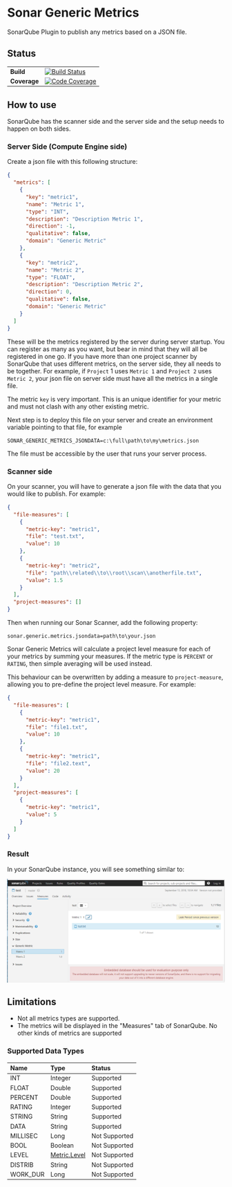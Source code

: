 # Sonar Generic Metrics

SonarQube Plugin to publish any metrics based on a JSON file.

## Status

| | |
|:----|:----|
| **Build** | [![Build Status](https://img.shields.io/appveyor/ci/ericlemes/sonar-generic-metrics.svg)](https://ci.appveyor.com/project/ericlemes/sonar-generic-metrics)|
| **Coverage** | [![Code Coverage](https://codecov.io/gh/ericlemes/sonar-generic-metrics/branch/master/graph/badge.svg)](https://codecov.io/gh/ericlemes/sonar-generic-metrics) |

## How to use

SonarQube has the scanner side and the server side and the setup needs to happen on both sides.

### Server Side (Compute Engine side)

Create a json file with this following structure:

```json
{
  "metrics": [
    {
      "key": "metric1",
      "name": "Metric 1",
      "type": "INT",
      "description": "Description Metric 1",
      "direction": -1,
      "qualitative": false,
      "domain": "Generic Metric"
    },
    {
      "key": "metric2",
      "name": "Metric 2",
      "type": "FLOAT",
      "description": "Description Metric 2",
      "direction": 0,
      "qualitative": false,
      "domain": "Generic Metric"
    }
  ]
}
```

These will be the metrics registered by the server during server startup.
You can register as many as you want, but bear in mind that they will all be registered in one go.
If you have more than one project scanner by SonarQube that uses different metrics, on the server side, they all needs to be together.
For example, if `Project` 1 uses `Metric 1` and `Project 2` uses `Metric 2`, your json file on server side must have all the metrics in a single file.

The metric `key` is very important. This is an unique identifier for your metric and must not clash with any other existing metric.

Next step is to deploy this file on your server and create an environment variable pointing to that file, for example

```properties
SONAR_GENERIC_METRICS_JSONDATA=c:\full\path\to\my\metrics.json
```

The file must be accessible by the user that runs your server process.

### Scanner side

On your scanner, you will have to generate a json file with the data that you would like to publish. For example:

```json
{
  "file-measures": [
    {
      "metric-key": "metric1",
      "file": "test.txt",
      "value": 10
    },
    {
      "metric-key": "metric2",
      "file": "path\\related\\to\\root\\scan\\anotherfile.txt",
      "value": 1.5
    }
  ],
  "project-measures": []
}
```

Then when running our Sonar Scanner, add the following property:

```properties
sonar.generic.metrics.jsondata=path\to\your.json
```

Sonar Generic Metrics will calculate a project level measure for each of your metrics by summing your measures.
If the metric type is `PERCENT` or `RATING`, then simple averaging will be used instead.

This behaviour can be overwritten by adding a measure to `project-measure`, allowing you to pre-define the project level measure. For example:

```json
{
  "file-measures": [
    {
      "metric-key": "metric1",
      "file": "file1.txt",
      "value": 10
    },
    {
      "metric-key": "metric1",
      "file": "file2.text",
      "value": 20
    }
  ],
  "project-measures": [
    {
      "metric-key": "metric1",
      "value": 5
    }
  ]
}
```

### Result

In your SonarQube instance, you will see something similar to:

![screenshot](doc/img/Screenshot1.png "Screenshot 1")

## Limitations

- Not all metrics types are supported.
- The metrics will be displayed in the "Measures" tab of SonarQube. No other kinds of metrics are supported

### Supported Data Types

| Name | Type | Status |
|:-----|:-----|:-------|
| INT | Integer | Supported |
| FLOAT | Double | Supported |
| PERCENT | Double | Supported |
| RATING | Integer | Supported |
| STRING | String | Supported |
| DATA | String | Supported |
| MILLISEC | Long | Not Supported |
| BOOL | Boolean | Not Supported |
| LEVEL | [Metric.Level](http://javadocs.sonarsource.org/latest/apidocs/index.html?org/sonar/api/measures/Metric.Level.html) | Not Supported |
| DISTRIB | String | Not Supported |
| WORK_DUR | Long | Not Supported |
